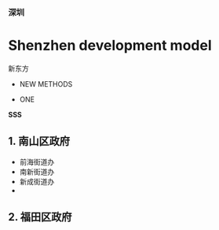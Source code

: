 ### 深圳
# Shenzhen development model
新东方
+ NEW METHODS
- ONE

**SSS**
## 1. 南山区政府
+ 前海街道办
+ 南新街道办
+ 新成街道办
+ 
## 2. 福田区政府

